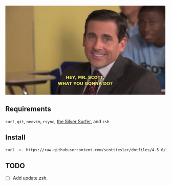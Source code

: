 ![mrscottwhatyougonnado](misc/images/mrscottwhatyougonnado.jpg)

## Requirements

`curl`, `git`, `neovim`, `rsync`, [the Silver Surfer](https://github.com/ggreer/the_silver_searcher#installing), and `zsh`

## Install

```bash
curl -o- https://raw.githubusercontent.com/scotttesler/dotfiles/4.5.0/install.zsh | zsh
```

## TODO

- [ ] Add update.zsh.
